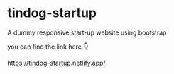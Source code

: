 # tindog-startup

A dummy responsive start-up website using bootstrap 

you can find the link here 👇 

https://tindog-startup.netlify.app/
